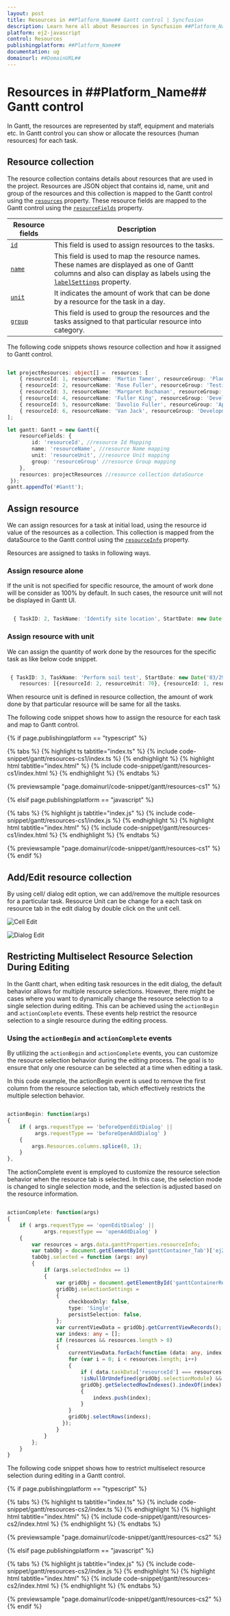 ```yaml
---
layout: post
title: Resources in ##Platform_Name## Gantt control | Syncfusion
description: Learn here all about Resources in Syncfusion ##Platform_Name## Gantt control of Syncfusion Essential JS 2 and more.
platform: ej2-javascript
control: Resources 
publishingplatform: ##Platform_Name##
documentation: ug
domainurl: ##DomainURL##
---
```


# Resources in ##Platform_Name## Gantt control

In Gantt, the resources are represented by staff, equipment and materials etc. In Gantt control you can show or allocate the resources (human resources) for each task.

## Resource collection

The resource collection contains details about resources that are used in the project. Resources are JSON object that contains id, name, unit and group of the resources and this collection is mapped to the Gantt control using the [`resources`](../api/gantt/#resources) property. These resource fields are mapped to the Gantt control using the [`resourceFields`](../api/gantt/#resourceFields) property.

Resource fields | Description
-----|-----
[`id`](../api/gantt/resourceFields/#id) | This field is used to assign resources to the tasks.
[`name`](../api/gantt/resourceFields/#name) | This field is used to map the resource names. These names are displayed as one of Gantt columns and also can display as labels using the [`labelSettings`](../api/gantt/labelSettings) property.
[`unit`](../api/gantt/resourceFields/#unit) | It indicates the amount of work that can be done by a resource for the task in a day.
[`group`](../api/gantt/resourceFields/#group) | This field is used to group the resources and the tasks assigned to that particular resource into category.

The following code snippets shows resource collection and how it assigned to Gantt control.

```ts

let projectResources: object[] =  resources: [
    { resourceId: 1, resourceName: 'Martin Tamer', resourceGroup: 'Planning Team', resourceUnit: 50},
    { resourceId: 2, resourceName: 'Rose Fuller', resourceGroup: 'Testing Team', resourceUnit: 70 },
    { resourceId: 3, resourceName: 'Margaret Buchanan', resourceGroup: 'Approval Team' },
    { resourceId: 4, resourceName: 'Fuller King', resourceGroup: 'Development Team' },
    { resourceId: 5, resourceName: 'Davolio Fuller', resourceGroup: 'Approval Team' },
    { resourceId: 6, resourceName: 'Van Jack', resourceGroup: 'Development Team', resourceUnit: 40 },
];

let gantt: Gantt = new Gantt({
    resourceFields: {
        id: 'resourceId', //resource Id Mapping
        name: 'resourceName', //resource Name mapping
        unit: 'resourceUnit', //resource Unit mapping
        group: 'resourceGroup' //resource Group mapping
    },
    resources: projectResources //resource collection dataSource
 });
gantt.appendTo('#Gantt');

```

## Assign resource

We can assign resources for a task at initial load, using the resource id value of the resources as a collection. This collection is mapped from the dataSource to the Gantt control using the [`resourceInfo`](../api/gantt/taskFields/#resourceinfo) property.

Resources are assigned to tasks in following ways.

### Assign resource alone

If the unit is not specified for specific resource, the amount of work done will be consider as 100% by default. In such cases, the resource unit will not be displayed in Gantt UI.

```ts

  { TaskID: 2, TaskName: 'Identify site location', StartDate: new Date('04/02/2019'), Duration: 4, Progress: 50, resources: [1] },

```

### Assign resource with unit

We can assign the quantity of work done by the resources for the specific task as like below code snippet.

```ts

 { TaskID: 3, TaskName: 'Perform soil test', StartDate: new Date('03/29/2019'), Duration: 4,
    resources: [{resourceId: 2, resourceUnit: 70}, {resourceId: 1, resourceUnit: 70}] },

```

When resource unit is defined in resource collection, the amount of work done by that particular resource will be same for all the tasks.

The following code snippet shows how to assign the resource for each task and map to Gantt control.

{% if page.publishingplatform == "typescript" %}

 {% tabs %}
{% highlight ts tabtitle="index.ts" %}
{% include code-snippet/gantt/resources-cs1/index.ts %}
{% endhighlight %}
{% highlight html tabtitle="index.html" %}
{% include code-snippet/gantt/resources-cs1/index.html %}
{% endhighlight %}
{% endtabs %}
        
{% previewsample "page.domainurl/code-snippet/gantt/resources-cs1" %}

{% elsif page.publishingplatform == "javascript" %}

{% tabs %}
{% highlight js tabtitle="index.js" %}
{% include code-snippet/gantt/resources-cs1/index.js %}
{% endhighlight %}
{% highlight html tabtitle="index.html" %}
{% include code-snippet/gantt/resources-cs1/index.html %}
{% endhighlight %}
{% endtabs %}

{% previewsample "page.domainurl/code-snippet/gantt/resources-cs1" %}
{% endif %}

## Add/Edit resource collection

By using cell/ dialog edit option, we can add/remove the multiple resources for a particular task. Resource Unit can be change for a each task on resource tab in the edit dialog by double click on the unit cell.

![Cell Edit](images/cellEdit-resource.png)

![Dialog Edit](images/dialogedit-resource.png)

## Restricting Multiselect Resource Selection During Editing

In the Gantt chart, when editing task resources in the edit dialog, the default behavior allows for multiple resource selections. However, there might be cases where you want to dynamically change the resource selection to a single selection during editing. This can be achieved using the `actionBegin` and `actionComplete` events. These events help restrict the resource selection to a single resource during the editing process.

### Using the `actionBegin` and `actionComplete` events

By utilizing the `actionBegin` and `actionComplete` events, you can customize the resource selection behavior during the editing process. The goal is to ensure that only one resource can be selected at a time when editing a task.

In this code example, the actionBegin event is used to remove the first column from the resource selection tab, which effectively restricts the multiple selection behavior.

```ts

actionBegin: function(args) 
{
    if ( args.requestType == 'beforeOpenEditDialog' ||
         args.requestType == 'beforeOpenAddDialog' ) 
	{
        args.Resources.columns.splice(0, 1);
	}
},

```

The actionComplete event is employed to customize the resource selection behavior when the resource tab is selected. In this case, the selection mode is changed to single selection mode, and the selection is adjusted based on the resource information.

```ts

actionComplete: function(args) 
{
    if ( args.requestType == 'openEditDialog' ||
			args.requestType == 'openAddDialog' ) 
	{
        var resources = args.data.ganttProperties.resourceInfo;
        var tabObj = document.getElementById('ganttContainer_Tab')['ej2_instances'][0];
        tabObj.selected = function (args: any) 
		{
            if (args.selectedIndex == 1) 
			{
                var gridObj = document.getElementById('ganttContainerResourcesTabContainer_gridcontrol')['ej2_instances'][0];
                gridObj.selectionSettings = 
				{
					checkboxOnly: false,
					type: 'Single',
					persistSelection: false,
                };
                var currentViewData = gridObj.getCurrentViewRecords();
                var indexs: any = [];
                if (resources && resources.length > 0) 
				{
					currentViewData.forEach(function (data: any, index: any) {
                    for (var i = 0; i < resources.length; i++) 
					{
						if ( data.taskData['resourceId'] === resources[i]['resourceId'] &&
                        !isNullOrUndefined(gridObj.selectionModule) &&
                        gridObj.getSelectedRowIndexes().indexOf(index) === -1 ) 
						{
							indexs.push(index);
						}
                    }
                    gridObj.selectRows(indexs);
                  });
                }
            }
        };
    }
}

```

The following code snippet shows how to restrict multiselect resource selection during editing in a Gantt control.

{% if page.publishingplatform == "typescript" %}

 {% tabs %}
{% highlight ts tabtitle="index.ts" %}
{% include code-snippet/gantt/resources-cs2/index.ts %}
{% endhighlight %}
{% highlight html tabtitle="index.html" %}
{% include code-snippet/gantt/resources-cs2/index.html %}
{% endhighlight %}
{% endtabs %}
        
{% previewsample "page.domainurl/code-snippet/gantt/resources-cs2" %}

{% elsif page.publishingplatform == "javascript" %}

{% tabs %}
{% highlight js tabtitle="index.js" %}
{% include code-snippet/gantt/resources-cs2/index.js %}
{% endhighlight %}
{% highlight html tabtitle="index.html" %}
{% include code-snippet/gantt/resources-cs2/index.html %}
{% endhighlight %}
{% endtabs %}

{% previewsample "page.domainurl/code-snippet/gantt/resources-cs2" %}
{% endif %}